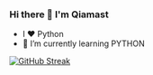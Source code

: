 ### Hi there 👋 I'm Qiamast
-   I ❤️ Python
-  🌱 I’m currently learning PYTHON

[![GitHub Streak](http://github-readme-streak-stats.herokuapp.com?user=Qiamast&theme=dark&hide_border=true&dates=DDDDDD)](https://git.io/streak-stats)



